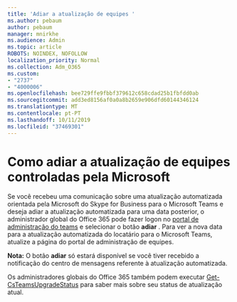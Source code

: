 ```yaml
---
title: 'Adiar a atualização de equipes '
ms.author: pebaum
author: pebaum
manager: mnirkhe
ms.audience: Admin
ms.topic: article
ROBOTS: NOINDEX, NOFOLLOW
localization_priority: Normal
ms.collection: Adm_O365
ms.custom:
- "2737"
- "4000006"
ms.openlocfilehash: bee729ffe9fbbf379612c658cdad25b1fbfdd0ab
ms.sourcegitcommit: add3ed8156af0a0a8b2659e906dfd60144346124
ms.translationtype: MT
ms.contentlocale: pt-PT
ms.lasthandoff: 10/11/2019
ms.locfileid: "37469301"
---
```

# <a name="how-to-postpone-the-microsoft-driven-teams-upgrade"></a>Como adiar a atualização de equipes controladas pela Microsoft

Se você recebeu uma comunicação sobre uma atualização automatizada orientada pela Microsoft do Skype for Business para o Microsoft Teams e deseja adiar a atualização automatizada para uma data posterior, o administrador global do Office 365 pode fazer logon no [portal de administração do teams](https://admin.teams.microsoft.com/dashboard) e selecionar o botão **adiar** . Para ver a nova data para a atualização automatizada do locatário para o Microsoft Teams, atualize a página do portal de administração de equipes.

**Nota:** O botão **adiar** só estará disponível se você tiver recebido a notificação do centro de mensagens referente à atualização automatizada. 

Os administradores globais do Office 365 também podem executar [Get-CsTeamsUpgradeStatus](https://docs.microsoft.com/en-us/powershell/module/skype/get-csteamsupgradestatus?view=skype-ps) para saber mais sobre seu status de atualização atual. 